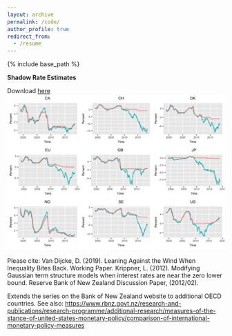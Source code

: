 ```yaml
---
layout: archive
permalink: /code/
author_profile: true
redirect_from:
  - /resume
---
```


{% include base_path %}

**Shadow Rate Estimates** 

Download [here](../files/SSR.csv)
<img src="../images/shadowplot.jpg" alt="hi" class="inline"/> <br/>

Please cite: 
Van Dijcke, D. (2019). Leaning Against the Wind When Inequality Bites Back. Working Paper. 
Krippner, L. (2012). Modifying Gaussian term structure models when interest rates are near the zero lower bound. Reserve Bank of New Zealand Discussion Paper, (2012/02).

Extends the series on the Bank of New Zealand website to additional OECD countries. 
See also: https://www.rbnz.govt.nz/research-and-publications/research-programme/additional-research/measures-of-the-stance-of-united-states-monetary-policy/comparison-of-international-monetary-policy-measures
